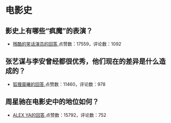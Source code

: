 # 电影史
## 影史上有哪些“疯魔”的表演？
- [残酷的笑话演员的回答](https://www.zhihu.com/question/301091110/answer/527807265),点赞数：17559，评论数：1092
## 张艺谋与李安曾经都很优秀，他们现在的差异是什么造成的？
- [狐狸晨曦的回答](https://www.zhihu.com/question/20571696/answer/853638209),点赞数：11460，评论数：978
## 周星驰在电影史中的地位如何？
- [ALEX YA的回答](https://www.zhihu.com/question/39960906/answer/84659739),点赞数：15792，评论数：752
